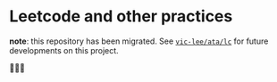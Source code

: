 # Leetcode and other practices

**note**: this repository has been migrated. See [`vic-lee/ata/lc`](https://github.com/vic-lee/ata/tree/master/lc) for future developments on this project.

🏃‍🏃‍🏃‍
